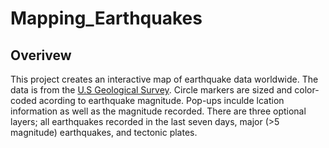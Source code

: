 # Mapping_Earthquakes

## Overivew 
This project creates an interactive map of earthquake data worldwide. The data is from the [U.S Geological Survey](https://earthquake.usgs.gov/). Circle markers are sized and color-coded acording to earthquake magnitude. Pop-ups inculde lcation information as well as the magnitude recorded. There are three optional layers; all earthquakes recorded in the last seven days, major (>5 magnitude) earthquakes, and tectonic plates.  
